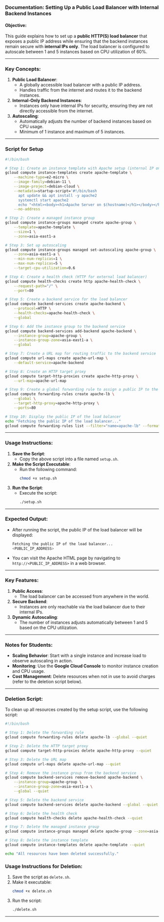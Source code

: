 ### Documentation: Setting Up a Public Load Balancer with Internal Backend Instances

#### Objective:
This guide explains how to set up a **public HTTP(S) load balancer** that exposes a public IP address while ensuring that the backend instances remain secure with **internal IPs only**. The load balancer is configured to autoscale between 1 and 5 instances based on CPU utilization of 60%.

---

### Key Concepts:
1. **Public Load Balancer**:
   - A globally accessible load balancer with a public IP address.
   - Handles traffic from the internet and routes it to the backend instances.
2. **Internal-Only Backend Instances**:
   - Instances only have internal IPs for security, ensuring they are not directly accessible from the internet.
3. **Autoscaling**:
   - Automatically adjusts the number of backend instances based on CPU usage.
   - Minimum of 1 instance and maximum of 5 instances.

---

### Script for Setup

```bash
#!/bin/bash

# Step 1: Create an instance template with Apache setup (internal IP only)
gcloud compute instance-templates create apache-template \
    --machine-type=e2-micro \
    --image-family=debian-11 \
    --image-project=debian-cloud \
    --metadata=startup-script='#!/bin/bash
      apt update && apt install -y apache2
      systemctl start apache2
      echo "<html><body><h1>Apache Server on $(hostname)</h1></body></html>" > /var/www/html/index.html' \
    --no-address

# Step 2: Create a managed instance group
gcloud compute instance-groups managed create apache-group \
    --template=apache-template \
    --size=1 \
    --zone=asia-east1-a

# Step 3: Set up autoscaling
gcloud compute instance-groups managed set-autoscaling apache-group \
    --zone=asia-east1-a \
    --min-num-replicas=1 \
    --max-num-replicas=5 \
    --target-cpu-utilization=0.6

# Step 4: Create a health check (HTTP for external load balancer)
gcloud compute health-checks create http apache-health-check \
    --request-path="/" \
    --port=80

# Step 5: Create a backend service for the load balancer
gcloud compute backend-services create apache-backend \
    --protocol=HTTP \
    --health-checks=apache-health-check \
    --global

# Step 6: Add the instance group to the backend service
gcloud compute backend-services add-backend apache-backend \
    --instance-group=apache-group \
    --instance-group-zone=asia-east1-a \
    --global

# Step 7: Create a URL map for routing traffic to the backend service
gcloud compute url-maps create apache-url-map \
    --default-service=apache-backend

# Step 8: Create an HTTP target proxy
gcloud compute target-http-proxies create apache-http-proxy \
    --url-map=apache-url-map

# Step 9: Create a global forwarding rule to assign a public IP to the load balancer
gcloud compute forwarding-rules create apache-lb \
    --global \
    --target-http-proxy=apache-http-proxy \
    --ports=80

# Step 10: Display the public IP of the load balancer
echo "Fetching the public IP of the load balancer..."
gcloud compute forwarding-rules list --filter="name=apache-lb" --format="value(IPAddress)"
```

---

### Usage Instructions:
1. **Save the Script**:
   - Copy the above script into a file named `setup.sh`.
2. **Make the Script Executable**:
   - Run the following command:
     ```bash
     chmod +x setup.sh
     ```
3. **Run the Script**:
   - Execute the script:
     ```bash
     ./setup.sh
     ```

---

### Expected Output:
- After running the script, the public IP of the load balancer will be displayed:
  ```bash
  Fetching the public IP of the load balancer...
  <PUBLIC_IP_ADDRESS>
  ```
- You can visit the Apache HTML page by navigating to `http://<PUBLIC_IP_ADDRESS>` in a web browser.

---

### Key Features:
1. **Public Access**:
   - The load balancer can be accessed from anywhere in the world.
2. **Secure Backend**:
   - Instances are only reachable via the load balancer due to their internal IPs.
3. **Dynamic Autoscaling**:
   - The number of instances adjusts automatically between 1 and 5 based on the CPU utilization.

---

### Notes for Students:
- **Scaling Behavior**: Start with a single instance and increase load to observe autoscaling in action.
- **Monitoring**: Use the **Google Cloud Console** to monitor instance creation and CPU usage.
- **Cost Management**: Delete resources when not in use to avoid charges (refer to the deletion script below).

---

### Deletion Script:
To clean up all resources created by the setup script, use the following script:

```bash
#!/bin/bash

# Step 1: Delete the forwarding rule
gcloud compute forwarding-rules delete apache-lb --global --quiet

# Step 2: Delete the HTTP target proxy
gcloud compute target-http-proxies delete apache-http-proxy --quiet

# Step 3: Delete the URL map
gcloud compute url-maps delete apache-url-map --quiet

# Step 4: Remove the instance group from the backend service
gcloud compute backend-services remove-backend apache-backend \
    --instance-group=apache-group \
    --instance-group-zone=asia-east1-a \
    --global --quiet

# Step 5: Delete the backend service
gcloud compute backend-services delete apache-backend --global --quiet

# Step 6: Delete the health check
gcloud compute health-checks delete apache-health-check --quiet

# Step 7: Delete the managed instance group
gcloud compute instance-groups managed delete apache-group --zone=asia-east1-a --quiet

# Step 8: Delete the instance template
gcloud compute instance-templates delete apache-template --quiet

echo "All resources have been deleted successfully."
```

### Usage Instructions for Deletion:
1. Save the script as `delete.sh`.
2. Make it executable:
   ```bash
   chmod +x delete.sh
   ```
3. Run the script:
   ```bash
   ./delete.sh
   ```

---